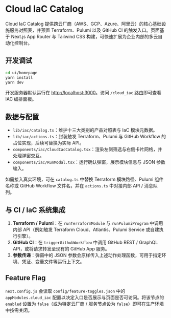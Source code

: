 # Cloud IaC Catalog

Cloud IaC Catalog 提供跨云厂商（AWS、GCP、Azure、阿里云）的核心基础设施服务对照表，并预置 Terraform、Pulumi 以及 GitHub CI 的触发入口。页面基于 Next.js App Router 与 Tailwind CSS 构建，可快速扩展为企业内部的多云自动化控制台。

## 开发调试

```bash
cd ui/homepage
yarn install
yarn dev
```

开发服务器默认运行在 <http://localhost:3000>。访问 `/cloud_iac` 路由即可查看 IAC 编排面板。

## 数据与配置

- `lib/iac/catalog.ts`：维护十三大类别的产品对照表与 IaC 模块元数据。
- `lib/iac/actions.ts`：封装触发 Terraform、Pulumi 与 GitHub Workflow 的占位实现，后续可替换为实际 API。
- `components/iac/CloudIacCatalog.tsx`：渲染左侧筛选与右侧卡片网格，并处理弹窗交互。
- `components/iac/RunModal.tsx`：运行确认弹窗，展示模块信息与 JSON 参数输入。

如需接入真实环境，可在 `catalog.ts` 中替换 Terraform 模块路径、Pulumi 组件名称或 GitHub Workflow 文件名，并在 `actions.ts` 中对接内部 API / 消息队列。

## 与 CI / IaC 系统集成

1. **Terraform / Pulumi**：在 `runTerraformModule` 与 `runPulumiProgram` 中调用内部 API（例如触发 Terraform Cloud、Atlantis、Pulumi Service 或自建执行引擎）。
2. **GitHub CI**：在 `triggerGithubWorkflow` 中调用 GitHub REST / GraphQL API，或将请求转发至现有的 GitHub App 服务。
3. **参数传递**：弹窗中的 JSON 参数会原样传入上述动作处理函数，可用于指定环境、凭证、变量文件等运行上下文。

## Feature Flag

`next.config.js` 会读取 `config/feature-toggles.json` 中的 `appModules.cloud_iac` 配置以决定入口是否展示与页面是否可访问。将该节点的 `enabled` 设置为 `false`（或为特定云厂商 / 服务节点设为 `false`）即可在生产环境中按需关闭。
